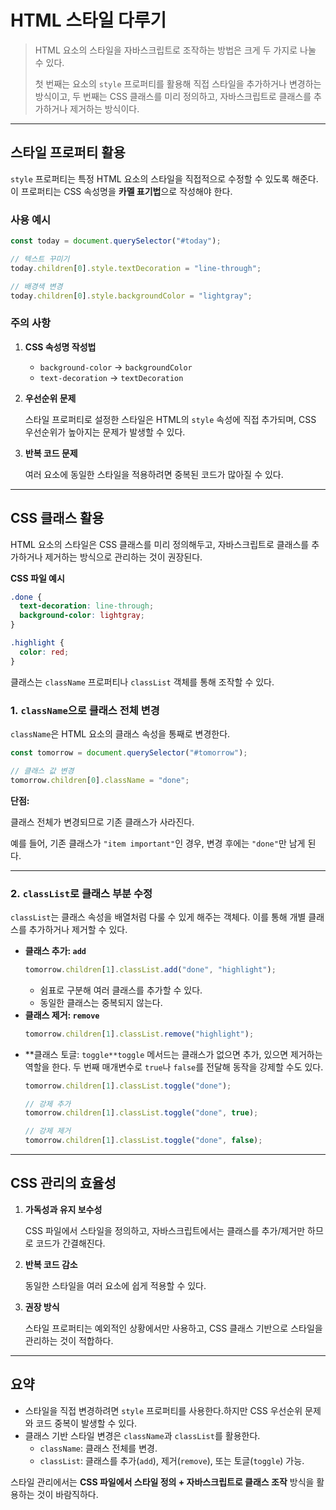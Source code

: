 # HTML 스타일 다루기

> HTML 요소의 스타일을 자바스크립트로 조작하는 방법은 크게 두 가지로 나눌 수 있다.
>
> 첫 번째는 요소의 `style` 프로퍼티를 활용해 직접 스타일을 추가하거나 변경하는 방식이고, 두 번째는 CSS 클래스를 미리 정의하고, 자바스크립트로 클래스를 추가하거나 제거하는 방식이다.

---

## **스타일 프로퍼티 활용**

`style` 프로퍼티는 특정 HTML 요소의 스타일을 직접적으로 수정할 수 있도록 해준다. 이 프로퍼티는 CSS 속성명을 **카멜 표기법**으로 작성해야 한다.

### **사용 예시**

```jsx
const today = document.querySelector("#today");

// 텍스트 꾸미기
today.children[0].style.textDecoration = "line-through";

// 배경색 변경
today.children[0].style.backgroundColor = "lightgray";
```

### **주의 사항**

1. **CSS 속성명 작성법**
   - `background-color` → `backgroundColor`
   - `text-decoration` → `textDecoration`
2. **우선순위 문제**

   스타일 프로퍼티로 설정한 스타일은 HTML의 `style` 속성에 직접 추가되며, CSS 우선순위가 높아지는 문제가 발생할 수 있다.

3. **반복 코드 문제**

   여러 요소에 동일한 스타일을 적용하려면 중복된 코드가 많아질 수 있다.

---

## **CSS 클래스 활용**

HTML 요소의 스타일은 CSS 클래스를 미리 정의해두고, 자바스크립트로 클래스를 추가하거나 제거하는 방식으로 관리하는 것이 권장된다.

**CSS 파일 예시**

```css
.done {
  text-decoration: line-through;
  background-color: lightgray;
}

.highlight {
  color: red;
}
```

클래스는 `className` 프로퍼티나 `classList` 객체를 통해 조작할 수 있다.

### **1. `className`으로 클래스 전체 변경**

`className`은 HTML 요소의 클래스 속성을 통째로 변경한다.

```jsx
const tomorrow = document.querySelector("#tomorrow");

// 클래스 값 변경
tomorrow.children[0].className = "done";
```

**단점:**

클래스 전체가 변경되므로 기존 클래스가 사라진다.

예를 들어, 기존 클래스가 `"item important"`인 경우, 변경 후에는 `"done"`만 남게 된다.

---

### **2. `classList`로 클래스 부분 수정**

`classList`는 클래스 속성을 배열처럼 다룰 수 있게 해주는 객체다. 이를 통해 개별 클래스를 추가하거나 제거할 수 있다.

- **클래스 추가: `add`**
  ```jsx
  tomorrow.children[1].classList.add("done", "highlight");
  ```
  - 쉼표로 구분해 여러 클래스를 추가할 수 있다.
  - 동일한 클래스는 중복되지 않는다.
- **클래스 제거: `remove`**
  ```jsx
  tomorrow.children[1].classList.remove("highlight");
  ```
- **클래스 토글: `toggle**toggle` 메서드는 클래스가 없으면 추가, 있으면 제거하는 역할을 한다. 두 번째 매개변수로 `true`나 `false`를 전달해 동작을 강제할 수도 있다.
  ```jsx
  tomorrow.children[1].classList.toggle("done");
  ```
  ```jsx
  // 강제 추가
  tomorrow.children[1].classList.toggle("done", true);

  // 강제 제거
  tomorrow.children[1].classList.toggle("done", false);
  ```

---

## **CSS 관리의 효율성**

1. **가독성과 유지 보수성**

   CSS 파일에서 스타일을 정의하고, 자바스크립트에서는 클래스를 추가/제거만 하므로 코드가 간결해진다.

2. **반복 코드 감소**

   동일한 스타일을 여러 요소에 쉽게 적용할 수 있다.

3. **권장 방식**

   스타일 프로퍼티는 예외적인 상황에서만 사용하고, CSS 클래스 기반으로 스타일을 관리하는 것이 적합하다.

---

## **요약**

- 스타일을 직접 변경하려면 `style` 프로퍼티를 사용한다.하지만 CSS 우선순위 문제와 코드 중복이 발생할 수 있다.
- 클래스 기반 스타일 변경은 `className`과 `classList`를 활용한다.
  - `className`: 클래스 전체를 변경.
  - `classList`: 클래스를 추가(`add`), 제거(`remove`), 또는 토글(`toggle`) 가능.

스타일 관리에서는 **CSS 파일에서 스타일 정의 + 자바스크립트로 클래스 조작** 방식을 활용하는 것이 바람직하다.
